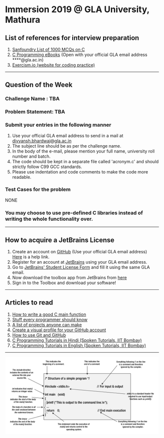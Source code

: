 # Immersion 2019 @ GLA University, Mathura

## List of references for interview preparation

1. [Sanfoundry List of 1000 MCQs on C](https://www.sanfoundry.com/c-interview-questions-answers/)  
2. [C Programming eBooks](https://drive.google.com/open?id=1I2QTu1akEhRA_HgMvNMUIL7a5w1uaKHF) (Open with your official GLA email address ****@gla.ac.in)  
3. [Exercism.io (website for coding practice)](https://exercism.io/)

___


## Question of the Week  

### Challenge Name : TBA  

### Problem Statement: TBA  

###  Submit your entries in the following manner
1. Use your official GLA email address to send in a mail at divyansh.bhardwaj@gla.ac.in  
2. The subject line should be as per the challenge name.  
3. In the body of the e-mail, please mention your full name, university roll number and batch.  
4. The code should be kept in a separate file called 'acronym.c' and should strictly follow C99 GCC standards.  
5. Please use indentation and code comments to make the code more readable.  

### Test Cases for the problem
NONE

### You may choose to use pre-defined C libraries instead of writing the whole functionality over.

---

## How to acquire a JetBrains License

1. Create an account on [GitHub](https://github.com/join) (Use your official GLA email address)  
   [Here](https://www.wikihow.com/Create-an-Account-on-GitHub) is a help link.  
2. Register for an account at [JetBrains](https://account.jetbrains.com/login) using your GLA email address.    
3. Go to [JetBrains' Student License Form](https://www.jetbrains.com/shop/eform/students) and fill it using the same GLA email.  
4. Now download the toolbox app from JetBrains from [here](https://www.jetbrains.com/toolbox/)  
5. Sign in to the Toolbox and download your software!

___

## Articles to read

1. [How to write a good C main function](https://opensource.com/article/19/5/how-write-good-c-main-function?utm_medium=Email&utm_campaign=weekly&sc_cid=701f20000012sAeAAI)  
2. [Stuff every programmer should know](https://github.com/mtdvio/every-programmer-should-know)  
3. [A list of projects anyone can make](https://github.com/jorgegonzalez/beginner-projects#projects)  
4. [Create a visual profile for your GitHub account](https://sourcerer.io/)  
5. [How to use Git and GitHub](https://www.youtube.com/watch?v=Ytux4IOAR_s&list=PLAwxTw4SYaPk8_-6IGxJtD3i2QAu5_s_p)
6. [C Programming Tutorials in Hindi (Spoken Tutorials, IIT Bombay)](https://spoken-tutorial.org/tutorial-search/?search_foss=C+and+Cpp&search_language=Hindi)
7. [C Programming Tutorials in English (Spoken Tutorials, IIT Bombay)](https://spoken-tutorial.org/tutorial-search/?search_foss=C+and+Cpp&search_language=English)

___  

![Dissection of a simple C program](/images/cprogram.png)
